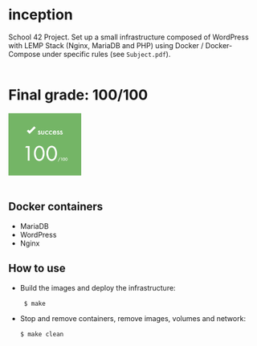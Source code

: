 # inception

School 42 Project. Set up a small infrastructure composed of WordPress with LEMP Stack (Nginx, MariaDB and PHP) using Docker / Docker-Compose under specific rules (see `Subject.pdf`).
<br></br>

# Final grade: 100/100

<img src="./examples/score.png" height="125" alt="Score"> <br></br>

## Docker containers

- MariaDB
- WordPress
- Nginx


## How to use

- Build the images and deploy the infrastructure:

  ```sh
   $ make
   ```

- Stop and remove containers, remove images, volumes and network:

	```sh
	$ make clean
	```

